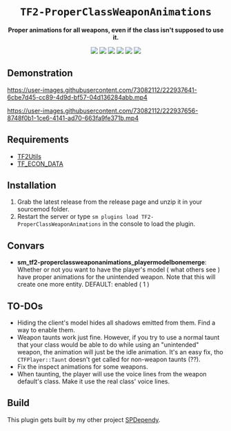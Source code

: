 <div align="center">
  <h1><code>TF2-ProperClassWeaponAnimations</code></h1>
  <p>
    <strong>Proper animations for all weapons, even if the class isn't supposed to use it.</strong>
  </p>
  <p style="margin-bottom: 0.5ex;">
    <img
        src="https://img.shields.io/github/downloads/Zabaniya001/TF2-ProperClassWeaponAnimations/total"
    />
    <img
        src="https://img.shields.io/github/last-commit/Zabaniya001/TF2-ProperClassWeaponAnimations"
    />
    <img
        src="https://img.shields.io/github/issues/Zabaniya001/TF2-ProperClassWeaponAnimations"
    />
    <img
        src="https://img.shields.io/github/issues-closed/Zabaniya001/TF2-ProperClassWeaponAnimations"
    />
    <img
        src="https://img.shields.io/github/repo-size/Zabaniya001/TF2-ProperClassWeaponAnimations"
    />
    <img
        src="https://img.shields.io/github/workflow/status/Zabaniya001/TF2-ProperClassWeaponAnimations/Compile%20and%20release"
    />
  </p>
</div>

## Demonstration ##

https://user-images.githubusercontent.com/73082112/222937641-6cbe7d45-cc89-4d9d-bf57-04d136284abb.mp4

https://user-images.githubusercontent.com/73082112/222937656-8748f0b1-1ce6-4141-ad70-663fa9fe371b.mp4


## Requirements ##
- [TF2Utils](https://github.com/nosoop/SM-TFUtils)
- [TF_ECON_DATA](https://github.com/nosoop/SM-TFEconData)

## Installation ##
1. Grab the latest release from the release page and unzip it in your sourcemod folder.
2. Restart the server or type `sm plugins load TF2-ProperClassWeaponAnimations` in the console to load the plugin.

## Convars ##
- **sm_tf2-properclassweaponanimations_playermodelbonemerge**: Whether or not you want to have the player's model ( what others see ) have proper animations for the unintended weapon. Note that this will create one more entity. DEFAULT: enabled ( 1 )

## TO-DOs ##
- Hiding the client's model hides all shadows emitted from them. Find a way to enable them.
- Weapon taunts work just fine. However, if you try to use a normal taunt that your class would be able to do while using an "unintended" weapon, the animation will just be the idle animation. It's an easy fix, tho `CTFPlayer::Taunt` doesn't get called for non-weapon taunts (??).
- Fix the inspect animations for some weapons.
- When taunting, the player will use the voice lines from the weapon default's class. Make it use the real class' voice lines.

## Build ##
This plugin gets built by my other project [SPDependy](https://www.github.com/Zabaniya001/SPDependy).

